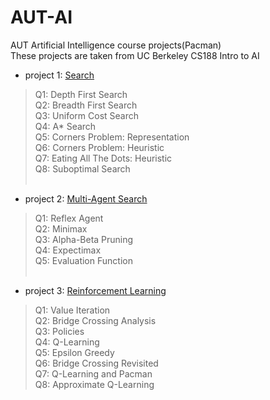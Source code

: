 # AUT-AI
AUT Artificial Intelligence course projects(Pacman)<br/>
These projects are taken from UC Berkeley CS188 Intro to AI<br/>
- project 1: [Search](http://ai.berkeley.edu/search.html)<br/>
> Q1: Depth First Search<br/>
> Q2: Breadth First Search<br/>
> Q3: Uniform Cost Search<br/>
> Q4: A* Search<br/>
> Q5: Corners Problem: Representation<br/>
> Q6: Corners Problem: Heuristic<br/>
> Q7: Eating All The Dots: Heuristic<br/>
> Q8: Suboptimal Search<br/><br/>
- project 2: [Multi-Agent Search](http://ai.berkeley.edu/multiagent.html)<br/>
> Q1: Reflex Agent<br/>
> Q2: Minimax<br/>
> Q3: Alpha-Beta Pruning<br/>
> Q4: Expectimax<br/>
> Q5: Evaluation Function<br/><br/>
- project 3: [Reinforcement Learning](http://ai.berkeley.edu/reinforcement.html)<br/>
> Q1: Value Iteration<br/>
> Q2: Bridge Crossing Analysis<br/>
> Q3: Policies<br/>
> Q4: Q-Learning<br/>
> Q5: Epsilon Greedy<br/>
> Q6: Bridge Crossing Revisited<br/>
> Q7: Q-Learning and Pacman<br/>
> Q8: Approximate Q-Learning
